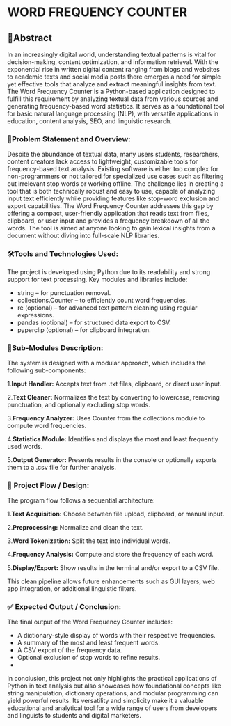 # WORD FREQUENCY COUNTER

## 📄Abstract
In an increasingly digital world, understanding textual patterns is vital for decision-making, content optimization, and information retrieval. With the exponential rise in written digital content ranging from blogs and websites to academic texts and social media posts there emerges a need for simple yet effective tools that analyze and extract meaningful insights from text. The Word Frequency Counter is a Python-based application designed to fulfill this requirement by analyzing textual data from various sources and generating frequency-based word statistics. It serves as a foundational tool for basic natural language processing (NLP), with versatile applications in education, content analysis, SEO, and linguistic research.
### 🔎Problem Statement and Overview:
Despite the abundance of textual data, many users students, researchers, content creators lack access to lightweight, customizable tools for frequency-based text analysis. Existing software is either too complex for non-programmers or not tailored for specialized use cases such as filtering out irrelevant stop words or working offline. The challenge lies in creating a tool that is both technically robust and easy to use, capable of analyzing input text efficiently while providing features like stop-word exclusion and export capabilities. The Word Frequency Counter addresses this gap by offering a compact, user-friendly application that reads text from files, clipboard, or user input and provides a frequency breakdown of all the words. The tool is aimed at anyone looking to gain lexical insights from a document without diving into full-scale NLP libraries.
### 🛠️Tools and Technologies Used:
The project is developed using Python due to its readability and strong support for text processing. Key modules and libraries include:
- string – for punctuation removal.
- collections.Counter – to efficiently count word frequencies.
- re (optional) – for advanced text pattern cleaning using regular expressions.
- pandas (optional) – for structured data export to CSV.
- pyperclip (optional) – for clipboard integration.
### 🧩Sub-Modules Description:
The system is designed with a modular approach, which includes the following sub-components:

1.**Input Handler:** Accepts text from .txt files, clipboard, or direct user input.

2.**Text Cleaner:** Normalizes the text by converting to lowercase, removing punctuation, and optionally excluding stop words.

3.**Frequency Analyzer:** Uses Counter from the collections module to compute word frequencies.

4.**Statistics Module:** Identifies and displays the most and least frequently used words.

5.**Output Generator:** Presents results in the console or optionally exports them to a .csv file for further analysis.

### 🔁 Project Flow / Design:
The program flow follows a sequential architecture:

1.**Text Acquisition:** Choose between file upload, clipboard, or manual input.
   
2.**Preprocessing:** Normalize and clean the text.

3.**Word Tokenization:** Split the text into individual words.

4.**Frequency Analysis:** Compute and store the frequency of each word.

5.**Display/Export:** Show results in the terminal and/or export to a CSV file.

This clean pipeline allows future enhancements such as GUI layers, web app integration, or additional linguistic filters.
### ✅ Expected Output / Conclusion:
The final output of the Word Frequency Counter includes:
- A dictionary-style display of words with their respective frequencies.
- A summary of the most and least frequent words.
- A CSV export of the frequency data.
- Optional exclusion of stop words to refine results.
- 
In conclusion, this project not only highlights the practical applications of Python in text analysis but also showcases how foundational concepts like string manipulation, dictionary operations, and modular programming can yield powerful results. Its versatility and simplicity make it a valuable educational and analytical tool for a wide range of users from developers and linguists to students and digital marketers.

